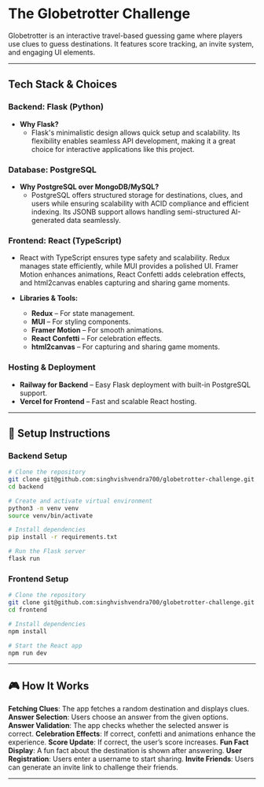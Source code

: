# The Globetrotter Challenge

Globetrotter is an interactive travel-based guessing game where players use clues to guess destinations. It features score tracking, an invite system, and engaging UI elements.

---

## Tech Stack & Choices

### **Backend: Flask (Python)**

- **Why Flask?**
  - Flask's minimalistic design allows quick setup and scalability. Its flexibility enables seamless API development, making it a great choice for interactive applications like this project.

### **Database: PostgreSQL**

- **Why PostgreSQL over MongoDB/MySQL?**
  - PostgreSQL offers structured storage for destinations, clues, and users while ensuring scalability with ACID compliance and efficient indexing. Its JSONB support allows handling semi-structured AI-generated data seamlessly.

### **Frontend: React (TypeScript)**

- React with TypeScript ensures type safety and scalability. Redux manages state efficiently, while MUI provides a polished UI. Framer Motion enhances animations, React Confetti adds celebration effects, and html2canvas enables capturing and sharing game moments.

- **Libraries & Tools:**
  - **Redux** – For state management.
  - **MUI** – For styling components.
  - **Framer Motion** – For smooth animations.
  - **React Confetti** – For celebration effects.
  - **html2canvas** – For capturing and sharing game moments.

### **Hosting & Deployment**

- **Railway for Backend** – Easy Flask deployment with built-in PostgreSQL support.
- **Vercel for Frontend** – Fast and scalable React hosting.

---

## 📌 Setup Instructions

### **Backend Setup**

```sh
# Clone the repository
git clone git@github.com:singhvishvendra700/globetrotter-challenge.git
cd backend

# Create and activate virtual environment
python3 -m venv venv
source venv/bin/activate

# Install dependencies
pip install -r requirements.txt

# Run the Flask server
flask run
```

### **Frontend Setup**

```sh
# Clone the repository
git clone git@github.com:singhvishvendra700/globetrotter-challenge.git
cd frontend

# Install dependencies
npm install

# Start the React app
npm run dev
```

---

## 🎮 How It Works

**Fetching Clues**: The app fetches a random destination and displays clues.
**Answer Selection**: Users choose an answer from the given options.
**Answer Validation**: The app checks whether the selected answer is correct.
**Celebration Effects**: If correct, confetti and animations enhance the experience.
**Score Update**: If correct, the user’s score increases.
**Fun Fact Display**: A fun fact about the destination is shown after answering.
**User Registration**: Users enter a username to start sharing.
**Invite Friends**: Users can generate an invite link to challenge their friends.

---
